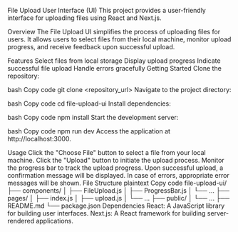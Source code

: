 File Upload User Interface (UI)
This project provides a user-friendly interface for uploading files using React and Next.js.

Overview
The File Upload UI simplifies the process of uploading files for users. It allows users to select files from their local machine, monitor upload progress, and receive feedback upon successful upload.

Features
Select files from local storage
Display upload progress
Indicate successful file upload
Handle errors gracefully
Getting Started
Clone the repository:

bash
Copy code
git clone <repository_url>
Navigate to the project directory:

bash
Copy code
cd file-upload-ui
Install dependencies:

bash
Copy code
npm install
Start the development server:

bash
Copy code
npm run dev
Access the application at http://localhost:3000.

Usage
Click the "Choose File" button to select a file from your local machine.
Click the "Upload" button to initiate the upload process.
Monitor the progress bar to track the upload progress.
Upon successful upload, a confirmation message will be displayed.
In case of errors, appropriate error messages will be shown.
File Structure
plaintext
Copy code
file-upload-ui/
├── components/
│   ├── FileUpload.js
│   ├── ProgressBar.js
│   └── ...
├── pages/
│   ├── index.js
│   ├── upload.js
│   └── ...
├── public/
│   └── ...
├── README.md
└── package.json
Dependencies
React: A JavaScript library for building user interfaces.
Next.js: A React framework for building server-rendered applications.
